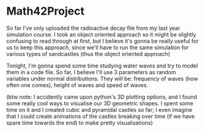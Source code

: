# Math42Project

So far I've only uploaded the radioactive decay file from my last year simulation course. I took an object oriented approach so it might be slightly confusing to read through at first, but I believe it's gonna be really useful for us to keep this approach, since we'll have to run the same simulation for various types of sandcastles (thus the object oriented approach)

Tonight, I'm gonna spend some time studying water waves and try to model them in a code file. So far, I believe I'll use 3 parameters as random variables under normal distributions. They will be: frequency of waves (how often one comes), height of waves and speed of waves.

(btw note: I accidently came upon python's 3D plotting options, and I found some really cool ways to visualise our 3D geometric shapes. I spent some time on it and I created cubic and pyramidal castles so far; I even imagine that I could create animations of the castles breaking over time (if we have spare time towards the end) to make pretty visualisations)
